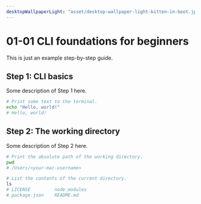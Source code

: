 ```yaml
---
desktopWallpaperLight: "asset/desktop-wallpaper-light-kitten-in-boot.jpg"
---
```


# 01-01 CLI foundations for beginners

This is just an example step-by-step guide.

## Step 1: CLI basics

Some description of Step 1 here.

```bash
# Print some text to the terminal.
echo "Hello, world!"
# Hello, world!
```

## Step 2: The working directory

Some description of Step 2 here.

```bash
# Print the absolute path of the working directory.
pwd
# /Users/<your-mac-username>

# List the contents of the current directory.
ls
# LICENSE         node_modules
# package.json    README.md
```
